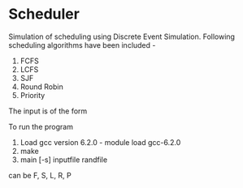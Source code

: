 # Scheduler

Simulation of scheduling using Discrete Event Simulation. Following scheduling algorithms have been included - 
1. FCFS
2. LCFS
3. SJF
4. Round Robin
5. Priority 

The input is of the form <arrival time> <total cpu time> <cpu burst> <io burst>
  
To run the program 
1. Load gcc version 6.2.0 - module load gcc-6.2.0
2. make
3. main [-s<schedspec>] inputfile randfile
  
  <schedspec> can be F, S, L, R<quantum>, P<quantum>

